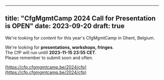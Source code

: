  ---
title: "CfgMgmtCamp 2024 Call for Presentation is OPEN"
date: 2023-09-20
draft: true
---

We're looking for _content_ for this year's CfgMgmtCamp in Ghent, Belgium.

We're looking for __presentations, workshops, fringes__.  
The CfP will run untill __2023-11-15 23:55 CET__.  
Please remember to submit soon and often.  

[https://cfp.cfgmgmtcamp.be/2024/cfp](https://cfp.cfgmgmtcamp.be/2024/cfp)
